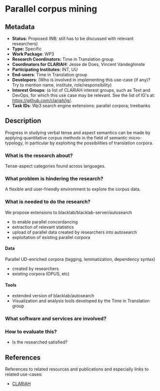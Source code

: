 # Parallel corpus mining

## Metadata

* **Status:**  Proposed (NB: still has to be discussed with relevant researchers)
* **Type:** Specific
* **Work Package**: WP3
* **Research Coordinators:**  Time in Translation group
* **Coordinators for CLARIAH:**  Jesse de Does, Vincent Vandeghinste
* **Participating Institutes:** INT, UU
* **End-users**: Time in Translation group
* **Developers**: (Who is involved in implementing this use-case (if any)? Try to mention name, institute, role/responsibility)
* **Interest Groups**: (a list of CLARIAH interest groups, such as Text and DevOps, for which this use case may be relevant. See the list of IG's at: https://github.com/clariah/ig/.
* **Task IDs**: Wp3 search engine extensions: parallel corpora; treebanks

## Description

Progress in studying verbal tense and aspect semantics can be made by applying quantitative corpus methods in the field of semantic micro-typology, in particular by exploiting the possibilities of translation corpora. 

### What is the research about?

Tense-aspect categories found across languages.

### What problem is hindering the research?

A flexible and user-friendly environment to explore the corpus data.

### What is needed to do the research?

We propose extensions to blacklab/blacklab-server/autosearch 

* to enable parallel concordancing
* extraction of relevant statistics
* upload of parallel data created by researchers into autosearch
* exploitation of existing parallel corpora

#### Data

Parallel UD-enriched corpora (tagging, lemmatization, dependency syntax)

* created by researchers
* existing corpora (OPUS, etc)

#### Tools

* extended version of blacklab/autosearch
* Visualization and analysis tools developed by the Time in Translation group

### What software and services are involved?


### How to evaluate this?

* Is the researched satisfied?

## References

References to related resources and publications and especially links to related use-cases:

* [CLARIAH](https://clariah.nl)

